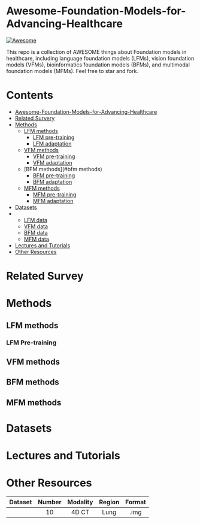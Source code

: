 # Awesome-Foundation-Models-for-Advancing-Healthcare

[![Awesome](https://awesome.re/badge.svg)](https://awesome.re)

This repo is a collection of AWESOME things about Foundation models in healthcare, including language foundation models (LFMs), vision foundation models (VFMs), bioinformatics foundation models (BFMs), and multimodal foundation models (MFMs). Feel free to star and fork.

# Contents
- [Awesome-Foundation-Models-for-Advancing-Healthcare](#Awesome-Foundation-Models-for-Advancing-Healthcare)
- [Related Survery](#related-survey)
- [Methods](#methods)
  - [LFM methods](#lfm-methods)
    - [LFM pre-training](#lfm-pre-training)
    - [LFM adaptation](#lfm-adaptation)
  - [VFM methods](#vfm-methods)
    - [VFM pre-training](#vfm-pre-training)
    - [VFM adaptation](#vfm-adaptation)
  - [BFM methods](#bfm methods)
    - [BFM pre-training](#bfm-pre-training)
    - [BFM adaptation](#bfm-adaptation)
  - [MFM methods](#mfm-methods)
    - [MFM pre-training](#mfm-pre-training)
    - [MFM adaptation](#mfm-adaptation)
- [Datasets](#datasets)
- - [LFM data](#lfm-data)
  - [VFM data](#vfm-data)
  - [BFM data](#bfm-data)
  - [MFM data](#mfm-data)
- [Lectures and Tutorials](#lectures-and-tutorials)
- [Other Resources](#other-resources)

# Related Survey

# Methods
## LFM methods
  ### LFM Pre-training
## VFM methods
## BFM methods
## MFM methods

# Datasets

# Lectures and Tutorials

# Other Resources


|                           Dataset                            | Number | Modality  |     Region     |     Format      |
| :----------------------------------------------------------: | :----: | :-------: | :------------: | :-------------: |
|                                                              |   10   |  4D  CT   |      Lung      |      .img       |



